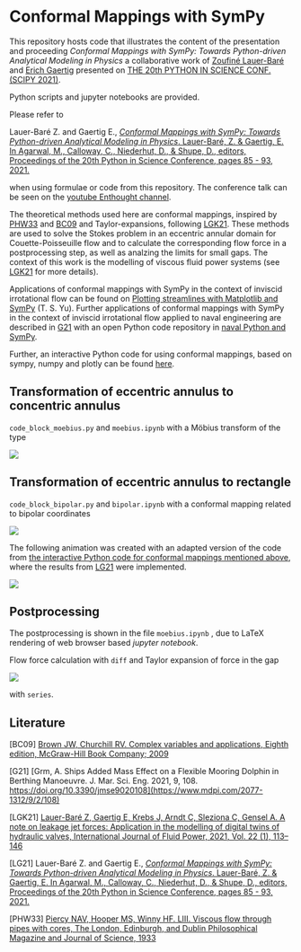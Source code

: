 # Conformal Mappings with SymPy 

This repository hosts code that illustrates the content of the presentation and proceeding *Conformal Mappings with SymPy: Towards Python-driven Analytical Modeling in Physics* a collaborative work of [Zoufiné Lauer-Baré](https://orcid.org/0000-0002-7083-6909) and [Erich Gaertig](https://orcid.org/0000-0003-1728-6466) presented on [THE 20th PYTHON IN SCIENCE CONF. (SCIPY 2021)](https://www.scipy2021.scipy.org/).

Python scripts and jupyter notebooks are provided.

Please refer to 

Lauer-Baré Z. and Gaertig E., [*Conformal Mappings with SymPy: Towards Python-driven Analytical Modeling in Physics*. Lauer-Baré, Z. & Gaertig, E. In Agarwal, M., Calloway, C., Niederhut, D., & Shupe, D., editors, Proceedings of the 20th Python in Science Conference, pages 85 - 93, 2021. ](https://conference.scipy.org/proceedings/scipy2021/lauer_bare_gaertig.html)

when using formulae or code from this repository. The conference talk can be seen on the [youtube Enthought channel](https://www.youtube.com/watch?v=P5ybpjv2uDA).

The theoretical methods used here are conformal mappings, inspired by [PHW33](https://www.tandfonline.com/doi/abs/10.1080/14786443309462212) and [BC09](https://www.mheducation.com/highered/product/complex-variables-applications-brown-churchill/M9780073383170.html) and Taylor-expansions, following [LGK21](https://journals.riverpublishers.com/index.php/IJFP/article/view/5535). These methods are used to solve the Stokes problem in an eccentric annular domain for Couette-Poisseuille flow and to calculate the corresponding flow force in a postprocessing step, as well as analzing the limits for small gaps. The context of this work is the modelling of viscous fluid power systems (see [LGK21](https://journals.riverpublishers.com/index.php/IJFP/article/view/5535) for more details).

Applications of conformal mappings with SymPy in the context of inviscid irrotational flow can be found on [Plotting streamlines with Matplotlib and SymPy](https://tonysyu.github.io/plotting-streamlines-with-matplotlib-and-sympy.html#.YPf_rKjwhPb) (T. S. Yu).
Further applications of conformal mappings with SymPy in the context of inviscid irrotational flow applied to naval engineering are described in [G21](https://www.mdpi.com/2077-1312/9/2/108) with an open Python code repository in [naval Python and SymPy](https://zenodo.org/record/4452633#.YPpnYegzZPZ).

Further, an interactive Python code for using conformal mappings, based on sympy, numpy and plotly can be found [here](https://github.com/im-AMS/Conformal-Maps).

## Transformation of eccentric annulus to concentric annulus

```code_block_moebius.py``` and ```moebius.ipynb``` with a Möbius transform of the type

<img src="https://render.githubusercontent.com/render/math?math=w(z)=\frac{z %2B ia}{az %2B i}">

## Transformation of eccentric annulus to rectangle

```code_block_bipolar.py``` and ```bipolar.ipynb``` with a conformal mapping related to bipolar coordinates

<img src="https://render.githubusercontent.com/render/math?math=w(z)=2\cdot \tan^{-1}\left(\frac{z %2B i\gamma}{c}\right)">

The following animation was created with an adapted version of the code from [the interactive Python code for conformal mappings mentioned above](https://github.com/im-AMS/Conformal-Maps), where the results from [LG21](https://conference.scipy.org/proceedings/scipy2021/lauer_bare_gaertig.html) were implemented.

![](mapping_arctan_colored_boundary.gif)

## Postprocessing

The postprocessing is shown in the file ```moebius.ipynb``` , due to LaTeX rendering of web browser based *jupyter notebook*.

Flow force calculation with ```diff``` and Taylor expansion of force in the gap 

<img src="https://render.githubusercontent.com/render/math?math=\delta">

with ```series```.

## Literature

[BC09] [Brown JW, Churchill RV. Complex variables and applications, Eighth edition, McGraw-Hill Book Company; 2009](https://www.mheducation.com/highered/product/complex-variables-applications-brown-churchill/M9780073383170.html)

[G21] [Grm, A. Ships Added Mass Effect on a Flexible Mooring Dolphin in Berthing Manoeuvre. J. Mar. Sci. Eng. 2021, 9, 108. https://doi.org/10.3390/jmse9020108](https://www.mdpi.com/2077-1312/9/2/108)

[LGK21] [Lauer-Baré Z, Gaertig E, Krebs J, Arndt C, Sleziona C, Gensel A. A note on leakage jet forces: Application in the modelling of digital twins of hydraulic valves, International Journal of Fluid Power, 2021, Vol. 22 (1), 113–146](https://journals.riverpublishers.com/index.php/IJFP/article/view/5535)

[LG21] Lauer-Baré Z. and Gaertig E., [*Conformal Mappings with SymPy: Towards Python-driven Analytical Modeling in Physics*. Lauer-Baré, Z. & Gaertig, E. In Agarwal, M., Calloway, C., Niederhut, D., & Shupe, D., editors, Proceedings of the 20th Python in Science Conference, pages 85 - 93, 2021. ](https://conference.scipy.org/proceedings/scipy2021/lauer_bare_gaertig.html)

[PHW33] [Piercy NAV, Hooper MS, Winny HF. LIII. Viscous flow through pipes with cores, The London, Edinburgh, and Dublin Philosophical Magazine and Journal of Science, 1933](https://www.tandfonline.com/doi/abs/10.1080/14786443309462212)
